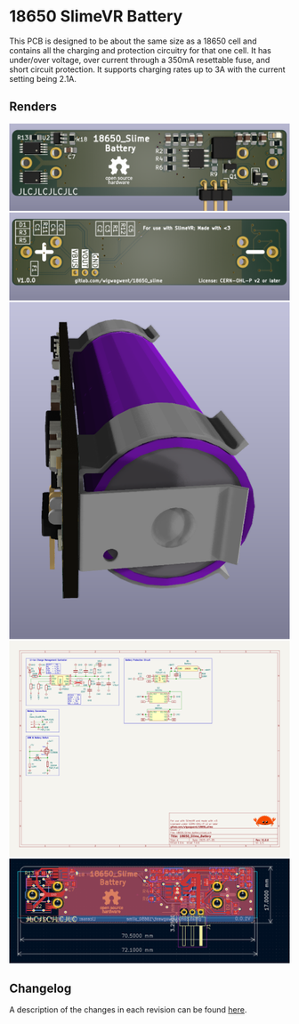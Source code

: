 # 18650 SlimeVR Battery
This PCB is designed to be about the same size as a 18650 cell and contains all the charging and protection
circuitry for that one cell. It has under/over voltage, over current through a 350mA resettable fuse, and short 
circuit protection. It supports charging rates up to 3A with the current setting being 2.1A.


## Renders
![Front](renders/18650_Slime_Battery_Front.png)
![Back](renders/18650_Slime_Battery_Back.png)
![Side](renders/18650_Slime_Battery_Side.png)
![Schematic Battery Board](schematic/18650_Slime_Battery.svg)
![PCB](schematic/18650_Slime_Battery_Pcb.png)

## Changelog
A description of the changes in each revision can be found [here](CHANGELOG.md).
